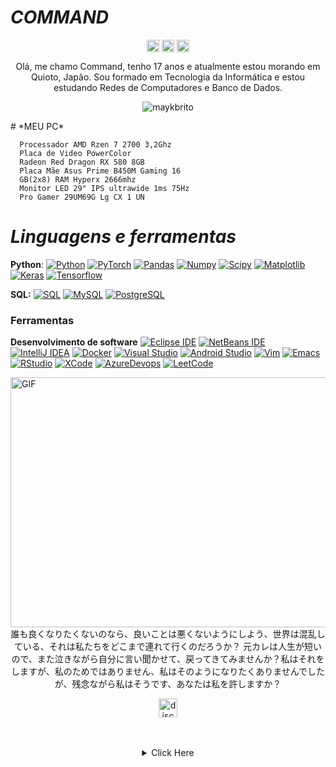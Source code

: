 #                                                                    *COMMAND*

<p align="center">
<a href="https://twitter.com/command40A71" target="blank"><img align="center" src="https://cdn.jsdelivr.net/npm/simple-icons@3.0.1/icons/twitter.svg" alt="Cmmdx0" height="20" width="20" /></a>
<a href="https://fb.com/lucaschelser" target="blank"><img align="center" src="https://cdn.jsdelivr.net/npm/simple-icons@3.0.1/icons/facebook.svg" alt="Cmmdx0" height="20" width="20" /></a>
<a href="https://instagram.com/Cmmdx0" target="blank"><img align="center" src="https://cdn.jsdelivr.net/npm/simple-icons@3.0.1/icons/instagram.svg" alt="Cmmdx0" height="20" width="20" /></a>
</p>

<p align="center">Olá, me chamo Command, tenho 17 anos e atualmente estou morando em Quioto, Japão. Sou formado em Tecnologia da Informática e estou estudando Redes de Computadores e Banco de Dados.
</p>
<p align="center"> <img src="https://komarev.com/ghpvc/?username=Cmmdx0" alt="maykbrito" /> </p>
#                                                                    *MEU PC*

      Processador AMD Rzen 7 2700 3,2Ghz 
      Placa de Video PowerColor
      Radeon Red Dragon RX 580 8GB 
      Placa Mãe Asus Prime B450M Gaming 16
      GB(2x8) RAM Hyperx 2666mhz
      Monitor LED 29" IPS ultrawide 1ms 75Hz
      Pro Gamer 29UM69G Lg CX 1 UN


#                                                                    *Linguagens e ferramentas*

  **Python**:
  [![Python](https://img.shields.io/badge/-Python-black?style=flat&logo=python&link=https://github.com/Cmmdx0/Python)](https://github.com/https://github.com/Cmmdx0/Python)
  [![PyTorch](https://img.shields.io/badge/-PyTorch-EE4C2C?style=flat&logo=PyTorch&logoColor=white&link=https://github.com/Cmmdx0/Python)](https://github.com/Cmmdx0/Python)
  [![Pandas](https://img.shields.io/badge/-Pandas-150458?style=flat&logo=Pandas&link=https://github.com/Cmmdx0/Python)](https://github.com/Cmmdx0/Python)
  [![Numpy](https://img.shields.io/badge/-Numpy-lightgray?style=flat&logo=Numpy&logoColor=white&link=https://github.com/Cmmdx0/Python)](https://github.com/Cmmdx0/Python)
  [![Scipy](https://img.shields.io/badge/-Scipy-blue?style=flat&logo=Scipy&logoColor=white&link=https://github.com/Cmmdx0/Python)](https://github.com/Cmmdx0/Python)
  [![Matplotlib](https://img.shields.io/badge/-Matplotlib-black?style=flat&logo=Matplotlib&logoColor=white&link=https://github.com/Cmmdx0/Python)](https://github.com/Cmmdx0/Python)
  [![Keras](https://img.shields.io/badge/-Keras-D00000?style=flat&logo=Keras&link=https://github.com/Cmmdx0/Python)](https://github.com/Cmmdx0/Python)
  [![Tensorflow](https://img.shields.io/badge/-Tensorflow-gray?style=flat&logo=tensorflow&link=https://github.com/Cmmdx0/Python)](https://github.com/Cmmdx0/Python) 

  **SQL:**
  [![SQL](https://img.shields.io/badge/-SQL-orange?style=flat&logo=sql&link=https://github.com/Cmmdx0)](https://github.com/Cmmdx0)
  [![MySQL](https://img.shields.io/badge/-MySQL-lightgray?style=flat&logo=mysql&link=https://github.com/Cmmdx0)](https://github.com/Cmmdx0)
  [![PostgreSQL](https://img.shields.io/badge/-PostgreSQL-blue?style=flat&logo=postgresql&link=https://github.com/Cmmdx0)](https://github.com/Cmmdx0)

### Ferramentas

**Desenvolvimento de software**
[![Eclipse IDE](https://img.shields.io/badge/-darkblue?style=flat&logo=Eclipse-IDE&logoColor=white&link=https://github.com/Cmmdx0 "Eclipse IDE")](https://github.com/Cmmdx0)
[![NetBeans IDE](https://img.shields.io/badge/-1B6AC6?style=flat&logo=Apache-NetBeans-IDE&logoColor=white&link=https://github.com/Cmmdx0 "NetBeans IDE")](https://github.com/Cmmdx0)
[![IntelliJ IDEA](https://img.shields.io/badge/-red?style=flat&logo=IntelliJ-IDEA&logoColor=white&link=https://github.com/Cmmdx0 "IntelliJ IDEA")](https://github.com/Cmmdx0)
[![Docker](https://img.shields.io/badge/-2496ED?style=flat&logo=Docker&logoColor=white&link=https://github.com/Cmmdx0 "Docker")](https://github.com/Cmmdx0)
[![Visual Studio](https://img.shields.io/badge/-007ACC?style=flat&logo=Visual-Studio-Code&logoColor=white&link=https://github.com/Cmmdx0 "Visual Studio")](https://github.com/Cmmdx0)
[![Android Studio](https://img.shields.io/badge/-3DDC84?style=flat&logo=Android-Studio&logoColor=white&link=https://github.com/Cmmdx0 "Android Studio" )](https://github.com/Cmmdx0)
[![Vim](https://img.shields.io/badge/-019733?style=flat&logo=Vim&logoColor=white&link=https://github.com/Cmmdx0 "Vim")](https://github.com/Cmmdx0)
[![Emacs](https://img.shields.io/badge/-7F5AB6?style=flat&logo=GNU-Emacs&logoColor=white&link=https://github.com/Cmmdx0 "Emacs")](https://github.com/Cmmdx0)
[![RStudio](https://img.shields.io/badge/-75AADB?style=flat&logo=RStudio&logoColor=white&link=https://github.com/Cmmdx0 "RStudio")](https://github.com/Cmmdx0)
[![XCode](https://img.shields.io/badge/-1575F9?style=flat&logo=Xcode&logoColor=white&link=https://github.com/Cmmdx0 "XCode")](https://github.com/Cmmdx0)
[![AzureDevops](https://img.shields.io/badge/-0175C2?style=flat&logo=azureDevops&logoColor=white&link=https://github.com/Cmmdx0 "AzureDevops")](https://github.com/Cmmdx0)
[![LeetCode](https://img.shields.io/badge/-02569B?style=flat&logo=leetCode&logoColor=white&link=https://github.com/Cmmdx0 "LeetCode")](https://github.com/Cmmdx0)



<img align="right" alt="GIF" height="400" width="800" src="https://camo.githubusercontent.com/72f8ce452242a6b351108c1686ffa2d605ba80fd8061d50f6cb7a87c9943f393/687474703a2f2f692e696d6775722e636f6d2f696c4151456d332e676966" />
<br>
<p align="center"> 誰も良くなりたくないのなら、良いことは悪くないようにしよう、世界は混乱している、それは私たちをどこまで連れて行くのだろうか？ 元カレは人生が短いので、また泣きながら自分に言い聞かせて、戻ってきてみませんか？私はそれをしますが、私のためではありません、私はそのようになりたくありませんでしたが、残念ながら私はそうです、あなたは私を許しますか？
</p>
<p align="center">
<a href="https://discord.gg/RqaHAWzgGN" target="blank"><img align="center" src="https://simpleicons.org/icons/discord.svg" alt="discord" height="30" width="30"/></a>
</p>
<br><br>

 <details style='text-align: center;' align='center'>
  <summary> Click Here </summary>
  <p style="text-align: center;"align="center">============================================================</p>
  <p style="text-align: center;"align="center"><p style="text-align: center;"align="center"><a href="https://github.com/Cmmdx0"><img align="center" src="https://github-readme-stats.vercel.app/api?username=Cmmdx0&show_icons=true&include_all_commits=true&show_icons=true&title_color=fff&icon_color=03ff07&text_color=9f9f9f&bg_color=000000" alt="G3ZZING stats" /></a></p>
  <p style="text-align: center;"align="center"><a href="https://github.com/Cmmdx0?tab=repositories"><img align="center" src="https://github-readme-stats.vercel.app/api/top-langs/?username=Cmmdx0&layout=compact&show_icons=true&title_color=fff&icon_color=79ff97&text_color=9f9f9f&bg_color=000000" /></a></p>
  <p style="text-align: center;"align="center">============================================================</p>
</details>


